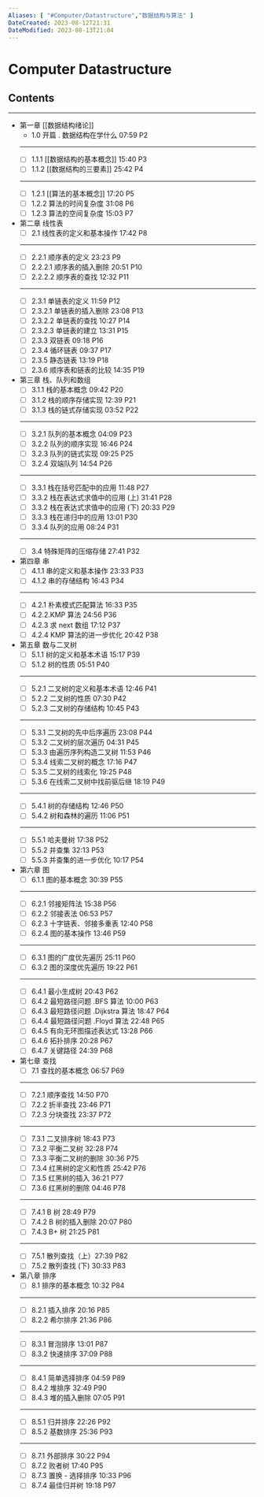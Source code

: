 ```yaml
---
Aliases: [ "#Computer/Datastructure","数据结构与算法" ]
DateCreated: 2023-08-12T21:31
DateModified: 2023-08-13T21:04
---
```

# Computer Datastructure

## Contents
---
- 第一章 [[数据结构绪论]]
	- 1.0 开篇 \. 数据结构在学什么 07:59 P2
	- ---
	- [ ] 1.1.1 [[数据结构的基本概念]] 15:40 P3
	- [ ] 1.1.2 [[数据结构的三要素]] 25:42 P4
	- ---
	- [ ] 1.2.1 [[算法的基本概念]] 17:20 P5
	- [ ] 1.2.2 算法的时间复杂度 31:08 P6
	- [ ] 1.2.3 算法的空间复杂度 15:03 P7
- 第二章 线性表
	- [ ] 2.1 线性表的定义和基本操作 17:42 P8
	- ---
	- [ ] 2.2.1 顺序表的定义 23:23 P9
	- [ ] 2.2.2.1 顺序表的插入删除 20:51 P10
	- [ ] 2.2.2.2 顺序表的查找 12:32 P11
	- ---
	- [ ] 2.3.1 单链表的定义 11:59 P12
	- [ ] 2.3.2\.1 单链表的插入删除 23:08 P13
	- [ ] 2.3.2\.2 单链表的查找 10:27 P14
	- [ ] 2.3.2\.3 单链表的建立 13:31 P15
	- [ ] 2.3.3 双链表 09:18 P16
	- [ ] 2.3.4 循环链表 09:37 P17
	- [ ] 2.3.5 静态链表 13:19 P18
	- [ ] 2.3.6 顺序表和链表的比较 14:35 P19
- 第三章 栈、队列和数组
	- [ ] 3.1.1 栈的基本概念 09:42 P20
	- [ ] 3.1.2 栈的顺序存储实现 12:39 P21
	- [ ] 3.1.3 栈的链式存储实现 03:52 P22
	- ---
	- [ ] 3.2.1 队列的基本概念 04:09 P23
	- [ ] 3.2.2 队列的顺序实现 16:46 P24
	- [ ] 3.2.3 队列的链式实现 09:25 P25
	- [ ] 3.2.4 双端队列 14:54 P26
	- ---
	- [ ] 3.3.1 栈在括号匹配中的应用 11:48 P27
	- [ ] 3.3.2 栈在表达式求值中的应用 (上) 31:41 P28
	- [ ] 3.3.2 栈在表达式求值中的应用 (下) 20:33 P29
	- [ ] 3.3.3 栈在递归中的应用 13:01 P30
	- [ ] 3.3.4 队列的应用 08:24 P31
	- ---
	- [ ] 3.4 特殊矩阵的压缩存储 27:41 P32
- 第四章 串
	- [ ] 4.1\.1 串的定义和基本操作 23:33 P33
	- [ ] 4.1\.2 串的存储结构 16:43 P34
	- ---
	- [ ] 4.2\.1 朴素模式匹配算法 16:33 P35
	- [ ] 4.2\.2\.KMP 算法 24:56 P36
	- [ ] 4.2\.3 求 next 数组 17:12 P37
	- [ ] 4.2\.4 KMP 算法的进一步优化 20:42 P38
- 第五章 数与二叉树
	- [ ] 5.1.1 树的定义和基本术语 15:17 P39
	- [ ] 5.1.2 树的性质 05:51 P40
	- ---
	- [ ] 5.2\.1 二叉树的定义和基本术语 12:46 P41
	- [ ] 5.2\.2 二叉树的性质 07:30 P42
	- [ ] 5.2\.3 二叉树的存储结构 10:45 P43
	- ---
	- [ ] 5.3\.1 二叉树的先中后序遍历 23:08 P44
	- [ ] 5.3\.2 二叉树的层次遍历 04:31 P45
	- [ ] 5.3\.3 由遍历序列构造二叉树 11:53 P46
	- [ ] 5.3\.4 线索二叉树的概念 17:16 P47
	- [ ] 5.3\.5 二叉树的线索化 19:25 P48
	- [ ] 5.3\.6 在线索二叉树中找前驱后继 18:19 P49
	- ---
	- [ ] 5.4\.1 树的存储结构 12:46 P50
	- [ ] 5.4\.2 树和森林的遍历 11:06 P51
	- ---
	- [ ] 5.5\.1 哈夫曼树 17:38 P52
	- [ ] 5.5\.2 并查集 32:13 P53
	- [ ] 5.5\.3 并查集的进一步优化 10:17 P54
- 第六章 图
	- [ ] 6.1\.1 图的基本概念 30:39 P55
	- ---
	- [ ] 6.2\.1 邻接矩阵法 15:38 P56
	- [ ] 6.2\.2 邻接表法 06:53 P57
	- [ ] 6.2\.3 十字链表、邻接多重表 12:40 P58
	- [ ] 6.2\.4 图的基本操作 13:46 P59
	- ---
	- [ ] 6.3\.1 图的广度优先遍历 25:11 P60
	- [ ] 6.3\.2 图的深度优先遍历 19:22 P61
	- ---
	- [ ] 6.4\.1 最小生成树 20:43 P62
	- [ ] 6.4\.2 最短路径问题 \.BFS 算法 10:00 P63
	- [ ] 6.4\.3 最短路径问题 \.Dijkstra 算法 18:47 P64
	- [ ] 6.4\.4 最短路径问题 \.Floyd 算法 22:48 P65
	- [ ] 6.4\.5 有向无环图描述表达式 13:28 P66
	- [ ] 6.4\.6 拓扑排序 20:28 P67
	- [ ] 6.4\.7 关键路径 24:39 P68
- 第七章 查找
	- [ ] 7.1 查找的基本概念 06:57 P69
	- ---
	- [ ] 7.2\.1 顺序查找 14:50 P70
	- [ ] 7.2\.2 折半查找 23:46 P71
	- [ ] 7.2\.3 分块查找 23:37 P72
	- ---
	- [ ] 7.3\.1 二叉排序树 18:43 P73
	- [ ] 7.3\.2 平衡二叉树 32:28 P74
	- [ ] 7.3\.3 平衡二叉树的删除 30:36 P75
	- [ ] 7.3\.4 红黑树的定义和性质 25:42 P76
	- [ ] 7.3\.5 红黑树的插入 36:21 P77
	- [ ] 7.3\.6 红黑树的删除 04:46 P78
	- ---
	- [ ] 7.4\.1 B 树 28:49 P79
	- [ ] 7.4\.2 B 树的插入删除 20:07 P80
	- [ ] 7.4\.3 B+ 树 21:25 P81
	- ---
	- [ ] 7.5\.1 散列查找（上）27:39 P82
	- [ ] 7.5\.2 散列查找 (下) 30:33 P83
- 第八章 排序
	- [ ] 8.1 排序的基本概念 10:32 P84
	- ---
	- [ ] 8.2\.1 插入排序 20:16 P85
	- [ ] 8.2\.2 希尔排序 21:36 P86
	- ---
	- [ ] 8.3\.1 冒泡排序 13:01 P87
	- [ ] 8.3\.2 快速排序 37:09 P88
	- ---
	- [ ] 8.4\.1 简单选择排序 04:59 P89
	- [ ] 8.4\.2 堆排序 32:49 P90
	- [ ] 8.4\.3 堆的插入删除 07:05 P91
	- ---
	- [ ] 8.5\.1 归并排序 22:26 P92
	- [ ] 8.5\.2 基数排序 25:36 P93
	- ---
	- [ ] 8.7\.1 外部排序 30:22 P94
	- [ ] 8.7\.2 败者树 17:40 P95
	- [ ] 8.7\.3 置换 - 选择排序 10:33 P96
	- [ ] 8.7\.4 最佳归并树 19:18 P97
